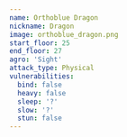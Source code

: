 ```yaml
---
name: Orthoblue Dragon
nickname: Dragon
image: orthoblue_dragon.png
start_floor: 25
end_floor: 27
agro: 'Sight'
attack_type: Physical
vulnerabilities:
  bind: false
  heavy: false
  sleep: '?'
  slow: '?'
  stun: false
---
```

